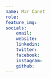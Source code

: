 ```yaml
---
name: Mar Canet
role: 
feature_img: 
socials:
    email:
    website:
    linkedin:
    twitter:
    facebook:
    instagram:
    github:
---
```

